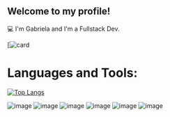 ## Welcome to my profile!

💻 I'm Gabriela and I'm a Fullstack Dev.

[![card](https://github-profile-summary-cards.vercel.app/api/cards/profile-details?username=gabiqss&theme=dark)
# Languages and Tools:
[![Top Langs](https://github-readme-stats.vercel.app/api/top-langs/?username=gabiqss&layout=donut&theme=dark)](https://github.com/gabiqss/github-readme-stats)

![image](https://img.shields.io/badge/Django-092E20?style=for-the-badge&logo=django&logoColor=green)
![image](https://img.shields.io/badge/Python-FFD43B?style=for-the-badge&logo=python&logoColor=blue)
![image](https://img.shields.io/badge/HTML5-E34F26?style=for-the-badge&logo=html5&logoColor=white)
![image](https://img.shields.io/badge/SQLite-07405E?style=for-the-badge&logo=sqlite&logoColor=white)
![image](https://img.shields.io/badge/MySQL-005C84?style=for-the-badge&logo=mysql&logoColor=white)
![image](https://img.shields.io/badge/CSS3-1572B6?style=for-the-badge&logo=css3&logoColor=white)
